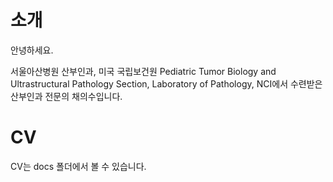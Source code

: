 소개
====

안녕하세요.

서울아산병원 산부인과, 미국 국립보건원 Pediatric Tumor Biology and Ultrastructural Pathology Section, Laboratory of Pathology, NCI에서 수련받은 산부인과 전문의 채의수입니다.

CV
===

CV는 docs 폴더에서 볼 수 있습니다.
